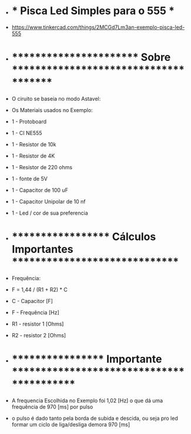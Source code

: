 - #           * Pisca Led Simples para o 555 *

- https://www.tinkercad.com/things/2MCGd7Lm3an-exemplo-pisca-led-555

- # ********************** Sobre *************************************

- O ciruito se baseia no modo Astavel:

- Os Materiais usados no Exemplo:

- 1 - Protoboard
- 1 - CI NE555
- 1 - Resistor de 10k
- 1 - Resistor de 4K 
- 1 - Resistor de 220 ohms
- 1 - fonte de 5V
- 1 - Capacitor de 100 uF
- 1 - Capacitor Unipolar de 10 nf
- 1 - Led / cor de sua preferencia

- # ***************** Cálculos Importantes *****************************


- Frequência:

- F = 1,44 / (R1 + R2) * C 

- C - Capacitor  [F]
- F - Frequência [Hz] 
- R1 - resistor 1 [Ohms] 
- R2 - resistor 2 [Ohms] 

- # **************** Importante *****************************************

- A frequencia Escolhida no Exemplo foi 1,02 [Hz]
o que dá uma frequência de 970 [ms] por pulso

- o pulso é dado tanto pela borda de subida e descida,
ou seja pro led formar um ciclo de liga/desliga demora 970 [ms]
